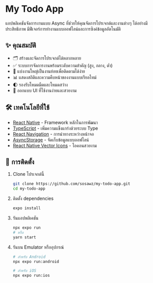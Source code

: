# My Todo App

แอปพลิเคชันจัดการงานแบบ Async ที่ช่วยให้คุณจัดการโปรเจกต์และงานต่างๆ ได้อย่างมีประสิทธิภาพ มีฟีเจอร์การทำงานแบบออฟไลน์และการซิงค์ข้อมูลอัตโนมัติ

## ✨ คุณสมบัติ

- 🗂️ สร้างและจัดการโปรเจกต์ได้หลากหลาย
- ✅ ระบบการจัดการงานพร้อมระดับความสำคัญ (สูง, กลาง, ต่ำ)
- 🔄 แบ่งงานใหญ่เป็นงานย่อยเพื่อติดตามได้ง่าย
- 📊 แสดงสถิติและความคืบหน้าของงานแบบเรียลไทม์
- 🌓 รองรับโหมดมืดและโหมดสว่าง
- 📱 ออกแบบ UI ที่ใช้งานง่ายและสวยงาม

## 🛠️ เทคโนโลยีที่ใช้

- [React Native](https://reactnative.dev/) - Framework หลักในการพัฒนา
- [TypeScript](https://www.typescriptlang.org/) - เพิ่มความแข็งแกร่งด้วยระบบ Type
- [React Navigation](https://reactnavigation.org/) - การนำทางระหว่างหน้าจอ
- [AsyncStorage](https://react-native-async-storage.github.io/async-storage/) - จัดเก็บข้อมูลแบบออฟไลน์
- [React Native Vector Icons](https://github.com/oblador/react-native-vector-icons) - ไอคอนสวยงาม

## 🚀 การติดตั้ง

1. Clone โปรเจกต์นี้
   ```bash
   git clone https://github.com/sosawz/my-todo-app.git
   cd my-todo-app
   ```

2. ติดตั้ง dependencies
   ```bash
   expo install
   ```

3. รันแอปพลิเคชัน
   ```bash
   npx expo run
   # หรือ
   yarn start
   ```

4. รันบน Emulator หรืออุปกรณ์
   ```bash
   # สำหรับ Android
   npx expo run:android

   # สำหรับ iOS
   npx expo run:ios
   ```